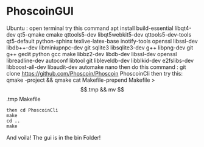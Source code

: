 # PhoscoinGUI
Ubuntu :
    open terminal
    try this command apt install build-essential libqt4-dev qt5-qmake cmake qttools5-dev libqt5webkit5-dev qttools5-dev-tools qt5-default python-sphinx texlive-latex-base inotify-tools openssl libssl-dev libdb++-dev libminiupnpc-dev git sqlite3 libsqlite3-dev g++ libpng-dev git g++ gedit python gcc make libbz2-dev libdb-dev libssl-dev openssl libreadline-dev autoconf libtool git libleveldb-dev libblkid-dev e2fslibs-dev libboost-all-dev libaudit-dev automake nano
    then do this command : git clone https://github.com/Phoscoin/Phoscoin PhoscoinCli
    then try this:
qmake -project && qmake
cat Makefile-prepend Makefile > $$.tmp && mv $$.tmp Makefile


    then cd PhoscoinCli
    make
    cd ..
    make
   
And voila! The gui is in the bin Folder!
